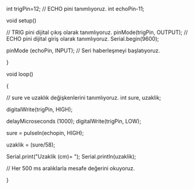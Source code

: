 int trigPin=12; // ECHO pini tanımlıyoruz. int echoPin-11;

void setup()

// TRIG pini dijital çıkış olarak tanımlıyoruz. pinMode(trigPin, OUTPUT); // ECHO pini dijital giriş olarak tanımlıyoruz. Serial.begin(9600);

pinMode (echoPin, INPUT); // Seri haberleşmeyi başlatıyoruz.

}

void loop()

{

// sure ve uzaklık değişkenlerini tanımlıyoruz. int sure, uzaklik;

digitalWrite(trigPin, HIGH);

delayMicroseconds (1000); digitalWrite(trigPin, LOW);

sure = pulseIn(echopin, HIGH);

uzaklik = (sure/58);

Serial.print("Uzaklik (cm)= "); Serial.println(uzaklik);

// Her 500 ms aralıklarla mesafe değerini okuyoruz.

}
